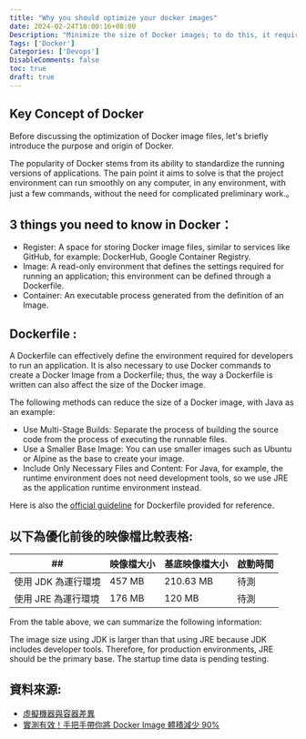 ```yaml
---
title: "Why you should optimize your docker images"
date: 2024-02-24T10:00:16+08:00
Description: "Minimize the size of Docker images; to do this, it requires us to remove unnecessary files from the Docker image and build the source code and run the program in multiple stages."
Tags: ['Docker']
Categories: ['Devops']
DisableComments: false
toc: true
draft: true
---
```

## Key Concept of Docker

Before discussing the optimization of Docker image files, let's briefly introduce the purpose and origin of Docker.

The popularity of Docker stems from its ability to standardize the running versions of applications. The pain point it aims to solve is that the project environment can run smoothly on any computer, in any environment, with just a few commands, without the need for complicated preliminary work.。

## 3 things you need to know in Docker：
- Register: A space for storing Docker image files, similar to services like GitHub, for example: DockerHub, Google Container Registry.
- Image: A read-only environment that defines the settings required for running an application; this environment can be defined through a Dockerfile.
- Container: An executable process generated from the definition of an Image.

## Dockerfile : 
A Dockerfile can effectively define the environment required for developers to run an application. It is also necessary to use Docker commands to create a Docker Image from a Dockerfile; thus, the way a Dockerfile is written can also affect the size of the Docker image.

The following methods can reduce the size of a Docker image, with Java as an example:

- Use Multi-Stage Builds: Separate the process of building the source code from the process of executing the runnable files.
- Use a Smaller Base Image: You can use smaller images such as Ubuntu or Alpine as the base to create your image.
- Include Only Necessary Files and Content: For Java, for example, the runtime environment does not need development tools, so we use JRE as the application runtime environment instead.

Here is also the [official guideline](https://docs.docker.com/develop/develop-images/dockerfile_best-practices/) for Dockerfile provided for reference.

## 以下為優化前後的映像檔比較表格:

| ##  | 映像檔大小  | 基底映像檔大小 | 啟動時間 |
|---|---|---|---|
| 使用 JDK 為運行環境  | 457 MB  | 210.63 MB  | 待測 | 
| 使用 JRE 為運行環境  | 176 MB  | 120 MB  | 待測 |

From the table above, we can summarize the following information:

The image size using JDK is larger than that using JRE because JDK includes developer tools. Therefore, for production environments, JRE should be the primary base.
The startup time data is pending testing.

## 資料來源: 
- [虛擬機器與容器差異](https://ithelp.ithome.com.tw/articles/10238498)
- [實測有效！手把手帶你將 Docker Image 體積減少 90%](https://medium.com/dean-lin/%E5%AF%A6%E6%B8%AC%E6%9C%89%E6%95%88-%E6%89%8B%E6%8A%8A%E6%89%8B%E5%B8%B6%E4%BD%A0%E6%B8%9B%E5%B0%91-90-%E7%9A%84-docker-image-%E9%AB%94%E7%A9%8D-10b8e43159ff)